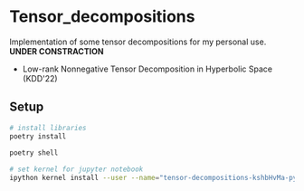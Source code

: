 # Tensor_decompositions
Implementation of some tensor decompositions for my personal use.\
**UNDER CONSTRACTION**

* Low-rank Nonnegative Tensor Decomposition in Hyperbolic Space (KDD'22)


## Setup
```bash
# install libraries
poetry install
 
poetry shell

# set kernel for jupyter notebook
ipython kernel install --user --name="tensor-decompositions-kshbHvMa-py3.9" 
```

